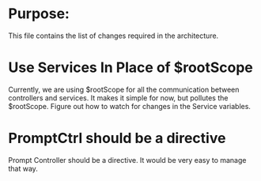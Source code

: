 Purpose:
========
This file contains the list of changes required in the architecture.


Use Services In Place of $rootScope
===================================
Currently, we are using $rootScope for all the communication between controllers
and services. It makes it simple for now, but pollutes the $rootScope. Figure
out how to watch for changes in the Service variables.


PromptCtrl should be a directive
================================
Prompt Controller should be a directive. It would be very easy to manage that way.
